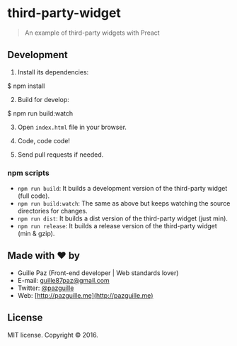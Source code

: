 # third-party-widget

> An example of third-party widgets with Preact

## Development

1. Install its dependencies:

  $ npm install

2. Build for develop:

  $ npm run build:watch

3. Open `index.html` file in your browser.

4. Code, code code!

5. Send pull requests if needed.

### npm scripts

- `npm run build`: It builds a development version of the third-party widget (full code).
- `npm run build:watch`: The same as above but keeps watching the source directories for changes.
- `npm run dist`: It builds a dist version of the third-party widget (just min).
- `npm run release`: It builds a release version of the third-party widget (min & gzip).

## Made with ❤ by

- Guille Paz (Front-end developer | Web standards lover)
- E-mail: [guille87paz@gmail.com](mailto:guille87paz@gmail.com)
- Twitter: [@pazguille](http://twitter.com/pazguille)
- Web: [http://pazguille.me](http://pazguille.me)

## License

MIT license. Copyright © 2016.
